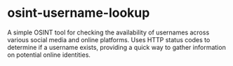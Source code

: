 # osint-username-lookup
A simple OSINT tool for checking the availability of usernames across various social media and online platforms. Uses HTTP status codes to determine if a username exists, providing a quick way to gather information on potential online identities.
